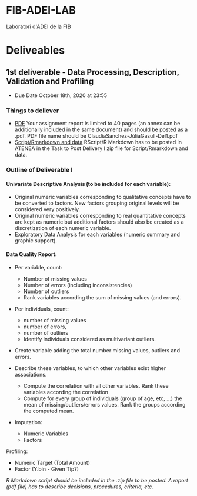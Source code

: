 # FIB-ADEI-LAB
Laboratori d'ADEI de la FIB

# Deliveables
## 1st deliverable - Data Processing, Description, Validation and Profiling

* Due Date October 18th, 2020 at 23:55 

### Things to deliever
* [PDF](https://atenea.upc.edu/mod/assign/view.php?id=2425736) Your assignment report is limited to 40 pages (an annex can be additionally included in the same document) and should be posted as a .pdf. PDF file name should be ClaudiaSanchez-JúliaGasull-Del1.pdf
* [Script/Rmarkdown and data](https://atenea.upc.edu/mod/assign/view.php?id=2425736) RScript/R Markdown has to be posted in ATENEA in the Task to Post Delivery I zip file for Script/Rmarkdown and data. 


### Outline of Deliverable I

#### Univariate Descriptive Analysis (to be included for each variable):
* Original numeric variables corresponding to qualitative concepts have to be converted to factors. New factors grouping original levels will be considered very positively.
* Original numeric variables corresponding to real quantitative concepts are kept as numeric but additional factors should also be created as a discretization of each numeric variable.
* Exploratory Data Analysis for each variables (numeric summary and graphic support).  

#### Data Quality Report:
* Per variable, count:
  * Number of missing values
  * Number of errors (including inconsistencies)
  * Number of outliers
  * Rank variables according the sum of missing values (and errors).

* Per individuals, count:
  * number of missing values
  * number of errors,
  * number of outliers
  * Identify individuals considered as multivariant outliers.

* Create variable adding the total number missing values, outliers and errors.

* Describe these variables, to which other variables exist higher associations.  
  * Compute the correlation with all other variables. Rank these variables according the correlation
  * Compute for every group of individuals (group of age, etc, …) the mean of missing/outliers/errors values. Rank the groups according the computed mean.

* Imputation:
  * Numeric Variables
  * Factors

Profiling:
  * Numeric Target (Total Amount)
  * Factor (Y.bin - Given Tip?)

*R Markdown script should be included in the .zip file to be posted. A report (pdf file) has to describe decisions, procedures, criteria, etc.*